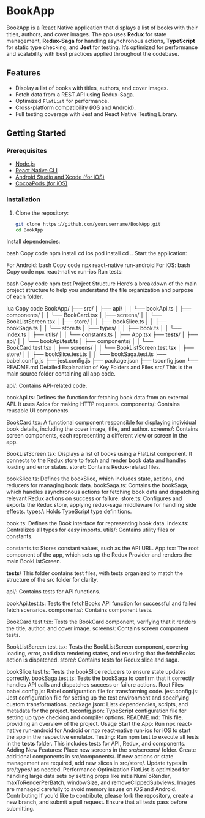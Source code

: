 # BookApp

BookApp is a React Native application that displays a list of books with their titles, authors, and cover images. The app uses **Redux** for state management, **Redux-Saga** for handling asynchronous actions, **TypeScript** for static type checking, and **Jest** for testing. It’s optimized for performance and scalability with best practices applied throughout the codebase.

## Features

- Display a list of books with titles, authors, and cover images.
- Fetch data from a REST API using Redux-Saga.
- Optimized `FlatList` for performance.
- Cross-platform compatibility (iOS and Android).
- Full testing coverage with Jest and React Native Testing Library.

## Getting Started

### Prerequisites

- [Node.js](https://nodejs.org/)
- [React Native CLI](https://reactnative.dev/docs/environment-setup)
- [Android Studio and Xcode (for iOS)](https://reactnative.dev/docs/environment-setup)
- [CocoaPods (for iOS)](https://cocoapods.org/)

### Installation

1. Clone the repository:
   ```bash
   git clone https://github.com/yourusername/BookApp.git
   cd BookApp
Install dependencies:

bash
Copy code
npm install
cd ios
pod install
cd ..
Start the application:

For Android:
bash
Copy code
npx react-native run-android
For iOS:
bash
Copy code
npx react-native run-ios
Run tests:

bash
Copy code
npm test
Project Structure
Here’s a breakdown of the main project structure to help you understand the file organization and purpose of each folder.

lua
Copy code
BookApp/
├── src/
│   ├── api/
│   │   └── bookApi.ts
│   ├── components/
│   │   └── BookCard.tsx
│   ├── screens/
│   │   └── BookListScreen.tsx
│   ├── store/
│   │   ├── bookSlice.ts
│   │   ├── bookSaga.ts
│   │   └── store.ts
│   ├── types/
│   │   ├── book.ts
│   │   └── index.ts
│   ├── utils/
│   │   └── constants.ts
│   ├── App.tsx
├── __tests__/
│   ├── api/
│   │   └── bookApi.test.ts
│   ├── components/
│   │   └── BookCard.test.tsx
│   ├── screens/
│   │   └── BookListScreen.test.tsx
│   ├── store/
│   │   ├── bookSlice.test.ts
│   │   └── bookSaga.test.ts
├── babel.config.js
├── jest.config.js
├── package.json
├── tsconfig.json
└── README.md
Detailed Explanation of Key Folders and Files
src/
This is the main source folder containing all app code.

api/: Contains API-related code.

bookApi.ts: Defines the function for fetching book data from an external API. It uses Axios for making HTTP requests.
components/: Contains reusable UI components.

BookCard.tsx: A functional component responsible for displaying individual book details, including the cover image, title, and author.
screens/: Contains screen components, each representing a different view or screen in the app.

BookListScreen.tsx: Displays a list of books using a FlatList component. It connects to the Redux store to fetch and render book data and handles loading and error states.
store/: Contains Redux-related files.

bookSlice.ts: Defines the bookSlice, which includes state, actions, and reducers for managing book data.
bookSaga.ts: Contains the bookSaga, which handles asynchronous actions for fetching book data and dispatching relevant Redux actions on success or failure.
store.ts: Configures and exports the Redux store, applying redux-saga middleware for handling side effects.
types/: Holds TypeScript type definitions.

book.ts: Defines the Book interface for representing book data.
index.ts: Centralizes all types for easy imports.
utils/: Contains utility files or constants.

constants.ts: Stores constant values, such as the API URL.
App.tsx: The root component of the app, which sets up the Redux Provider and renders the main BookListScreen.

__tests__/
This folder contains test files, with tests organized to match the structure of the src folder for clarity.

api/: Contains tests for API functions.

bookApi.test.ts: Tests the fetchBooks API function for successful and failed fetch scenarios.
components/: Contains component tests.

BookCard.test.tsx: Tests the BookCard component, verifying that it renders the title, author, and cover image.
screens/: Contains screen component tests.

BookListScreen.test.tsx: Tests the BookListScreen component, covering loading, error, and data rendering states, and ensuring that the fetchBooks action is dispatched.
store/: Contains tests for Redux slice and saga.

bookSlice.test.ts: Tests the bookSlice reducers to ensure state updates correctly.
bookSaga.test.ts: Tests the bookSaga to confirm that it correctly handles API calls and dispatches success or failure actions.
Root Files
babel.config.js: Babel configuration file for transforming code.
jest.config.js: Jest configuration file for setting up the test environment and specifying custom transformations.
package.json: Lists dependencies, scripts, and metadata for the project.
tsconfig.json: TypeScript configuration file for setting up type checking and compiler options.
README.md: This file, providing an overview of the project.
Usage
Start the App: Run npx react-native run-android for Android or npx react-native run-ios for iOS to start the app in the respective emulator.
Testing: Run npm test to execute all tests in the __tests__ folder. This includes tests for API, Redux, and components.
Adding New Features:
Place new screens in the src/screens/ folder.
Create additional components in src/components/.
If new actions or state management are required, add new slices in src/store/.
Update types in src/types/ as needed.
Performance Optimization
FlatList is optimized for handling large data sets by setting props like initialNumToRender, maxToRenderPerBatch, windowSize, and removeClippedSubviews.
Images are managed carefully to avoid memory issues on iOS and Android.
Contributing
If you'd like to contribute, please fork the repository, create a new branch, and submit a pull request. Ensure that all tests pass before submitting.